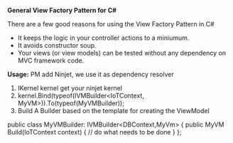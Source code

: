 **General View Factory Pattern for C#**


There are a few good reasons for using the View Factory Pattern in C#
- It keeps the logic in your controller actions to a miniumum.
- It avoids constructor soup.
- Your views (or view models) can be tested without any dependency on MVC framework code.

**Usage:**
PM add Ninjet, we use it as dependency resolver


1. IKernel kernel get your ninjet kernel
2. kernel.Bind(typeof(IVMBuilder<IoTContext, MyVM>)).To(typeof(MyVMBuilder));
3. Build A Builder based on the template for creating the ViewModel

public class MyVMBuilder: IVMBuilder<DBContext,MyVm>
    {
        public MyVM Build(IoTContext context)
        {
          // do what needs to be done
        }
    };
